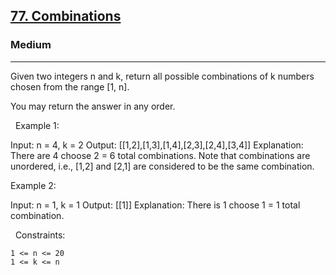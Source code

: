 <h2><a href="https://leetcode.com/problems/combinations/">77. Combinations</a></h2><h3>Medium</h3><hr>Given two integers n and k, return all possible combinations of k numbers chosen from the range [1, n].

You may return the answer in any order.

 
Example 1:

Input: n = 4, k = 2
Output: [[1,2],[1,3],[1,4],[2,3],[2,4],[3,4]]
Explanation: There are 4 choose 2 = 6 total combinations.
Note that combinations are unordered, i.e., [1,2] and [2,1] are considered to be the same combination.


Example 2:

Input: n = 1, k = 1
Output: [[1]]
Explanation: There is 1 choose 1 = 1 total combination.


 
Constraints:


	1 <= n <= 20
	1 <= k <= n

